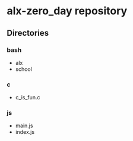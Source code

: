 # alx-zero_day repository

## Directories

### bash
* alx
* school

### c
* c_is_fun.c

### js
* main.js
* index.js

